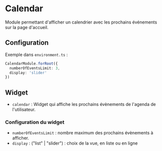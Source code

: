 # Calendar
Module permettant d'afficher un calendrier avec les prochains événements sur la page d'accueil.

## Configuration
Exemple dans `environment.ts` :

```typescript
CalendarModule.forRoot({
  numberOfEventsLimit: 3,
  display: 'slider'
})
```

## Widget
- `calendar` : Widget qui affiche les prochains évènements de l'agenda de l'utilisateur.

### Configuration du widget
- `numberOfEventsLimit` : nombre maximum des prochains évènements à afficher.
- `display` : ("list" | "slider") : choix de la vue, en liste ou en ligne
